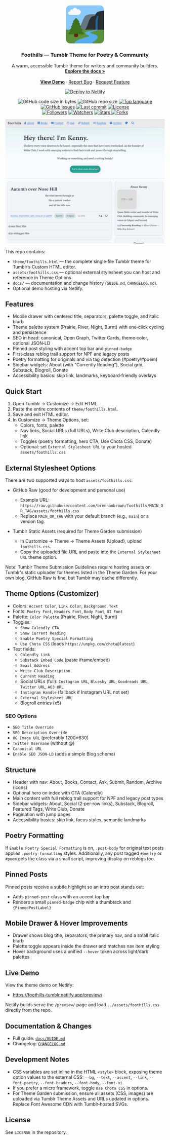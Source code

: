 <!-- PROJECT LOGO -->
<br />
<p align="center">
  <a href="https://github.com/brennanbrown/foothills">
    <img src="favicon/android-chrome-512x512.png" alt="Foothills Logo" width="120" height="120">
  </a>

  <h3 align="center">Foothills — Tumblr Theme for Poetry & Community</h3>

  <p align="center">
    A warm, accessible Tumblr theme for writers and community builders.
    <br />
    <a href="docs/GUIDE.md"><strong>Explore the docs »</strong></a>
    <br />
    <br />
    <strong><a href="https://foothills-tumblr.netlify.app/preview/">View Demo</a></strong>
    ·
    <a href="https://github.com/brennanbrown/foothills/issues">Report Bug</a>
    ·
    <a href="https://github.com/brennanbrown/foothills/issues">Request Feature</a>
  </p>
</p>

<!-- BADGES -->
<p align="center">
  <a href="https://app.netlify.com/start/deploy?repository=https://github.com/brennanbrown/foothills"><img alt="Deploy to Netlify" src="https://www.netlify.com/img/deploy/button.svg"></a>
</p>
<p align="center">
<img alt="GitHub code size in bytes" src="https://img.shields.io/github/languages/code-size/brennanbrown/foothills"> 
<img alt="GitHub repo size" src="https://img.shields.io/github/repo-size/brennanbrown/foothills"> 
<a href="https://github.com/brennanbrown/foothills/search?l=css"><img alt="Top language" src="https://img.shields.io/github/languages/top/brennanbrown/foothills"></a>
<a href="https://github.com/brennanbrown/foothills/issues"><img alt="GitHub issues" src="https://img.shields.io/github/issues/brennanbrown/foothills"></a> 
<a href="https://github.com/brennanbrown/foothills/commits/main"><img alt="Last commit" src="https://img.shields.io/github/last-commit/brennanbrown/foothills"></a>
<a href="https://github.com/brennanbrown/foothills/blob/main/LICENSE"><img alt="License" src="https://img.shields.io/github/license/brennanbrown/foothills"></a> 
<br />
<a href="https://github.com/brennanbrown?tab=followers"><img alt="Followers" src="https://img.shields.io/github/followers/brennanbrown?label=Follow%20Me%21&style=social"></a>
<a href="https://github.com/brennanbrown/foothills/watchers"><img alt="Watchers" src="https://img.shields.io/github/watchers/brennanbrown/foothills?label=Watch%21&style=social"></a>
<a href="https://github.com/brennanbrown/foothills/stargazers"><img alt="Stars" src="https://img.shields.io/github/stars/brennanbrown/foothills?label=Star%21&style=social"> </a>
<a href="https://github.com/brennanbrown/foothills/network/members"><img alt="Forks" src="https://img.shields.io/github/forks/brennanbrown/foothills?label=Fork%21&style=social"></a>
</p>

![Foothills screenshot](docs/screenshot.png)

This repo contains:
- `theme/foothills.html` — the complete single‑file Tumblr theme for Tumblr’s Custom HTML editor.
- `assets/foothills.css` — optional external stylesheet you can host and reference in Theme Options.
- `docs/` — documentation and change history (`GUIDE.md`, `CHANGELOG.md`).
 - Optional demo hosting via Netlify.

## Features

- Mobile drawer with centered title, separators, palette toggle, and italic blurb
- Theme palette system (Prairie, River, Night, Burnt) with one‑click cycling and persistence
- SEO in head: canonical, Open Graph, Twitter Cards, theme‑color, optional JSON‑LD
- Pinned post styling with accent top bar and `pinned-badge`
- First‑class reblog trail support for NPF and legacy posts
- Poetry formatting for originals and via tag detection (#poetry/#poem)
- Sidebar widgets: About (with “Currently Reading”), Social grid, Substack, Blogroll, Donate
- Accessibility basics: skip link, landmarks, keyboard‑friendly overlays

## Quick Start

1) Open Tumblr → Customize → Edit HTML.
2) Paste the entire contents of `theme/foothills.html`.
3) Save and exit HTML editor.
4) In Customize → Theme Options, set:
   - Colors, fonts, palette
   - Nav links, Social URLs (full URLs), Write Club description, Calendly link
   - Toggles (poetry formatting, hero CTA, Use Chota CSS, Donate)
   - Optional: set `External Stylesheet URL` to your hosted `assets/foothills.css`

## External Stylesheet Options

There are two supported ways to host `assets/foothills.css`:

- GitHub Raw (good for development and personal use)
  - Example URL: `https://raw.githubusercontent.com/brennanbrown/foothills/MAIN_OR_TAG/assets/foothills.css`
  - Replace `MAIN_OR_TAG` with your default branch (e.g., `main`) or a version tag.

- Tumblr Static Assets (required for Theme Garden submission)
  - In Customize → Theme → Theme Assets (Upload), upload `foothills.css`.
  - Copy the uploaded file URL and paste into the `External Stylesheet URL` theme option.

Note: Tumblr Theme Submission Guidelines require hosting assets on Tumblr's static uploader for themes listed in the Theme Garden. For your own blog, GitHub Raw is fine, but Tumblr may cache differently.

## Theme Options (Customizer)

- Colors: `Accent Color`, `Link Color`, `Background`, `Text`
- Fonts: `Poetry Font`, `Headers Font`, `Body Font`, `UI Font`
- Palette: `Color Palette` (Prairie, River, Night, Burnt)
- Toggles:
  - `Show Calendly CTA`
  - `Show Current Reading`
  - `Enable Poetry Special Formatting`
  - `Use Chota CSS` (loads `https://unpkg.com/chota@latest`)
- Text fields:
  - `Calendly Link`
  - `Substack Embed Code` (paste iframe/embed)
  - `Email Address`
  - `Write Club Description`
  - `Current Reading`
  - Social URLs (full): `Instagram URL`, `Bluesky URL`, `Goodreads URL`, `Twitter URL`, `AO3 URL`
  - `Instagram Handle` (fallback if Instagram URL not set)
  - `External Stylesheet URL`
  - Blogroll entries (x5)

### SEO Options
- `SEO Title Override`
- `SEO Description Override`
- `OG Image URL` (preferably 1200×630)
- `Twitter Username` (without @)
- `Canonical URL`
- `Enable SEO JSON-LD` (adds a simple Blog schema)

## Structure

- Header with nav: About, Books, Contact, Ask, Submit, Random, Archive (icons)
- Optional hero on index with CTA (Calendly)
- Main content with full reblog trail support for NPF and legacy post types
- Sidebar widgets: About, Social (2‑per‑row links), Substack, Blogroll, Featured Tags, Write Club, Donate
- Pagination with jump pages
- Accessibility basics: skip link, focus styles, semantic landmarks

## Poetry Formatting

If `Enable Poetry Special Formatting` is on, `.post-body` for original text posts applies `.poetry-formatting` styles. Additionally, any post tagged `#poetry` or `#poem` gets the class via a small script, improving display on reblogs too.

## Pinned Posts

Pinned posts receive a subtle highlight so an intro post stands out:

- Adds `pinned-post` class with an accent top bar
- Renders a small `pinned-badge` chip with a thumbtack and `{PinnedPostLabel}`

## Mobile Drawer & Hover Improvements

- Drawer shows blog title, separators, the primary nav, and a small italic blurb
- Palette toggle appears inside the drawer and matches nav item styling
- Hover background uses a unified `--hover` token across light/dark palettes

## Live Demo

View the theme demo on Netlify:

- https://foothills-tumblr.netlify.app/preview/

Netlify builds serve the `/preview/` page and load `../assets/foothills.css` directly from the repo.

## Documentation & Changes

- Full guide: [`docs/GUIDE.md`](docs/GUIDE.md)
- Changelog: [`CHANGELOG.md`](CHANGELOG.md)

## Development Notes

- CSS variables are set inline in the HTML `<style>` block, exposing theme option values to the external CSS: `--bg`, `--text`, `--accent`, `--link`, `--font-poetry`, `--font-headers`, `--font-body`, `--font-ui`.
- If you prefer a micro framework, toggle `Use Chota CSS` in options.
- For Theme Garden submission, ensure all assets (CSS, images) are uploaded via Tumblr Theme Assets and URLs updated in options. Replace Font Awesome CDN with Tumblr‑hosted SVGs.

## License

See `LICENSE` in the repository.
